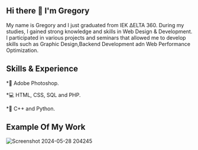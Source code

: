 ## Hi there 👋 I'm Gregory

My name is Gregory and I just graduated from IEK ΔELTA 360. During my studies, I gained strong knowledge and skills in Web Design & Development. I participated in various projects and seminars that allowed me to develop skills such as Graphic Design,Backend Development adn Web Performance Optimization.

## Skills  &  Experience
*📸 Adobe Photoshop.

*💻 HTML, CSS, SQL and PHP.

*📑 C++ and Python.

## Example Of My Work
![Screenshot 2024-05-28 204245](https://github.com/Greg0ryCha/Greg0ryCha/assets/170478877/eacb1c14-aa0c-44da-ba71-08361ce80224)
